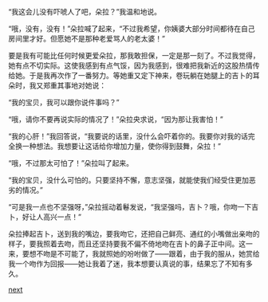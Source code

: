 
“我这会儿没有吓唬人了吧，朵拉？”我温和地说。

“哦，没有，没有！”朵拉喊了起来，“不过我希望，你姨婆大部分时间都待在自己房间里才好。但愿她不是那种老爱骂人的老太婆！”

要是我有可能比任何时候更爱朵拉，那我敢担保，一定是那一刻了。不过我觉得，她有点不切实际。这使我感到有点气馁，因为我感到，很难把我新近的这股热情传给她。于是我再次作了一番努力。等她重又定下神来，卷玩躺在她腿上的吉卜的耳朵时，我又郑重其事地对她说：

“我的宝贝，我可以跟你说件事吗？”

“哦，请你不要再说实际的情况了！”朵拉央求说，“因为那让我害怕！”

“我的心肝！”我回答说，“我要说的话里，没什么会吓着你的。我要你对我的话完全换一种想法。我想要让这话给你增加力量，使你得到鼓舞，朵拉！”

“哦，不过那太可怕了！”朵拉叫了起来。

“我的宝贝，没什么可怕的。只要坚持不懈，意志坚强，就能使我们经受住更加恶劣的情况。”

“可是我一点也不坚强呀，”朵拉摇动着鬈发说，“我坚强吗，吉卜？哦，你吻一下吉卜，好让人高兴一点！”

朵拉捧起吉卜，送到我的嘴边，要我吻它，还把自己鲜亮、通红的小嘴做出亲吻的样子，要我照着去吻，而且还坚持要我不偏不倚地吻在吉卜的鼻子正中间。这一来，要想不吻是不可能了，我就照她的吩咐做了——跟着，由于我的服从，她赏给我一个吻作为回报——她让我着了迷，我本想要认真说的事，结果忘了不知有多久。

[next](page478.md)